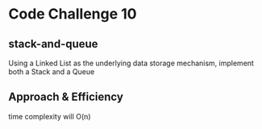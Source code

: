 # Code Challenge 10

## stack-and-queue
Using a Linked List as the underlying data storage mechanism, implement both a Stack and a Queue

## Approach & Efficiency
time complexity will O(n)
